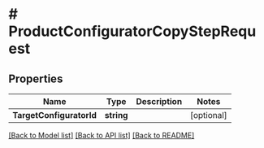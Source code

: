 # # ProductConfiguratorCopyStepRequest


## Properties 


Name | Type | Description | Notes
------------ | ------------- | ------------- | -------------
**TargetConfiguratorId**| **string** |   | [optional]


[[Back to Model list]](../../README.md#models) [[Back to API list]](../../README.md#endpoints) [[Back to README]](../../README.md)

